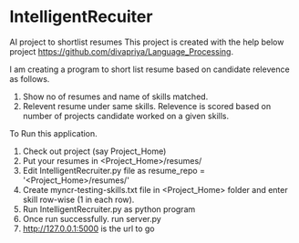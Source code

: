 # IntelligentRecuiter
AI project to shortlist resumes
This project is created with the help below project https://github.com/divapriya/Language_Processing.

I am creating a program to short list resume based on candidate relevence as follows.

1. Show no of resumes and name of skills matched.
2. Relevent resume under same skills. Relevence is scored based on number of projects candidate worked on a given skills.


To Run this application.

1. Check out project (say Project_Home)
2. Put your resumes in <Project_Home>/resumes/
3. Edit IntelligentRecruiter.py file as resume_repo = '<Project_Home>/resumes/'
4. Create myncr-testing-skills.txt file in <Project_Home> folder and enter skill row-wise (1 in each row). 
5. Run IntelligentRecruiter.py  as python program
6. Once run successfully. run server.py
7. http://127.0.0.1:5000 is the url to go
